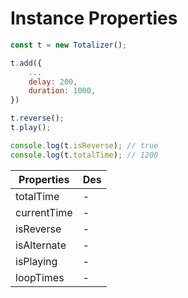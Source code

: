# Instance Properties


``` Javascript
const t = new Totalizer();

t.add({
    ...
    delay: 200,
    duration: 1000,
})

t.reverse();
t.play();

console.log(t.isReverse); // true
console.log(t.totalTime); // 1200
```

|Properties|Des|
|--|--|
|totalTime|-|
|currentTime|-|
|isReverse|-|
|isAlternate|-|
|isPlaying|-|
|loopTimes|-|